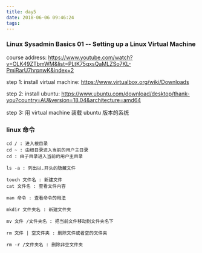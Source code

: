 ```yaml
---
title: day5
date: 2018-06-06 09:46:24
tags:
---
```


### Linux Sysadmin Basics 01 -- Setting up a Linux Virtual Machine
course address: https://www.youtube.com/watch?v=OLK49ZTbmWM&list=PLtK75qxsQaMLZSo7KL-PmiRarU7hrpnwK&index=2
 <!-- more -->
step 1: install virtual machine: https://www.virtualbox.org/wiki/Downloads

step 2: install ubuntu: https://www.ubuntu.com/download/desktop/thank-you?country=AU&version=18.04&architecture=amd64

step 3: 用 virtual machine 装载 ubuntu 版本的系统

### linux 命令
    cd / : 进入根目录
    cd ~ : 由根目录进入当前的用户主目录
    cd : 由子目录进入当前的用户主目录

    ls -a : 列出以.开头的隐藏文件

    touch 文件名 : 新建文件
    cat 文件名 : 查看文件内容

    man 命令 : 查看命令的用法

    mkdir 文件夹名 : 新建文件夹

    mv 文件 /文件夹名 : 把当前文件移动到文件夹名下

    rm 文件 | 空文件夹 : 删除文件或者空的文件夹

    rm -r /文件夹名 : 删除非空文件夹




